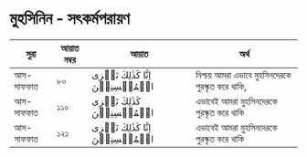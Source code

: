 # মুহসিনিন - সৎকর্মপরায়ণ
|সুরা|আয়াত নম্বর|আয়াত|অর্থ|
|---|---|---|---| 
|আস-সাফফাত|৮০| اِنَّا كَذٰلِكَ نَجۡزِی الۡمُحۡسِنِیۡنَ |নিশ্চয় আমরা এভাবে মুহসিনদেরকে পুরস্কৃত করে থাকি,| 
|আস-সাফফাত|১১০| كَذٰلِكَ نَجۡزِی الۡمُحۡسِنِیۡنَ|এভাবেই আমরা মুহসিনদেরকে পুরস্কৃত করে থাকি| 
|আস-সাফফাত|১২১|  اِنَّا كَذٰلِكَ نَجۡزِی الۡمُحۡسِنِیۡنَ|এভাবেই আমরা মুহসিনদেরকে পুরস্কৃত করে থাকি|
